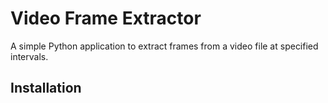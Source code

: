 # Video Frame Extractor

A simple Python application to extract frames from a video file at specified intervals.

## Installation
